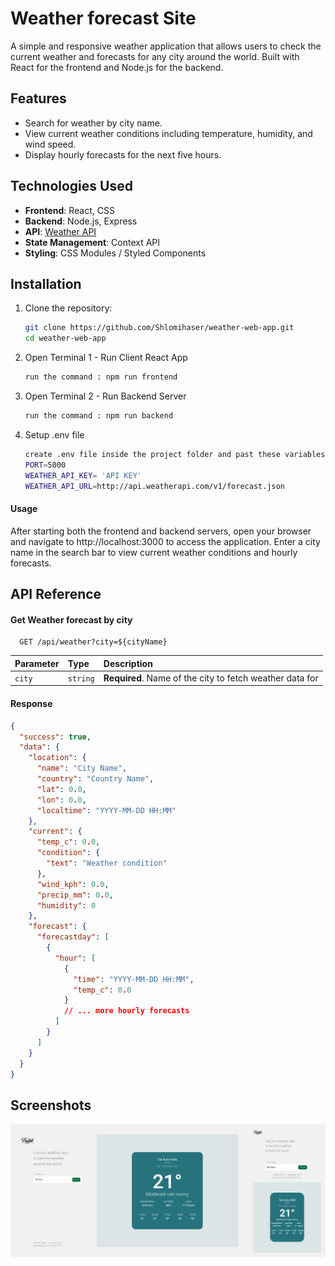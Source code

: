 
# Weather forecast Site

A simple and responsive weather application that allows users to check the current weather and forecasts for any city around the world. Built with React for the frontend and Node.js for the backend.

## Features
- Search for weather by city name.
- View current weather conditions including temperature, humidity, and wind speed.
- Display hourly forecasts for the next five hours.

## Technologies Used
- **Frontend**: React, CSS
- **Backend**: Node.js, Express
- **API**: [Weather API](https://www.weatherapi.com/)
- **State Management**: Context API
- **Styling**: CSS Modules / Styled Components



## Installation

1. Clone the repository:
   ```bash
   git clone https://github.com/Shlomihaser/weather-web-app.git
   cd weather-web-app

2. Open Terminal 1 - Run Client React App
   ```bash
   run the command : npm run frontend
3. Open Terminal 2 - Run Backend Server
   ```bash
   run the command : npm run backend
4. Setup .env file 
    ```bash
    create .env file inside the project folder and past these variables and fill the blank:
    PORT=5000
    WEATHER_API_KEY= 'API KEY'
    WEATHER_API_URL=http://api.weatherapi.com/v1/forecast.json 

#### Usage
After starting both the frontend and backend servers, open your browser and navigate to http://localhost:3000 to access the application.
Enter a city name in the search bar to view current weather conditions and hourly forecasts.


## API Reference

#### Get Weather forecast by city

```http
  GET /api/weather?city=${cityName}
```

| Parameter | Type     | Description                |
| :-------- | :------- | :------------------------- |
| `city` | `string` | **Required**. Name of the city to fetch weather data for |

#### Response

```json
{
  "success": true,
  "data": {
    "location": {
      "name": "City Name",
      "country": "Country Name",
      "lat": 0.0,
      "lon": 0.0,
      "localtime": "YYYY-MM-DD HH:MM"
    },
    "current": {
      "temp_c": 0.0,
      "condition": {
        "text": "Weather condition"
      },
      "wind_kph": 0.0,
      "precip_mm": 0.0,
      "humidity": 0
    },
    "forecast": {
      "forecastday": [
        {
          "hour": [
            {
              "time": "YYYY-MM-DD HH:MM",
              "temp_c": 0.0
            }
            // ... more hourly forecasts
          ]
        }
      ]
    }
  }
}
```

## Screenshots

![SmallScreenshot](screenshots/screenshots.jpg)
